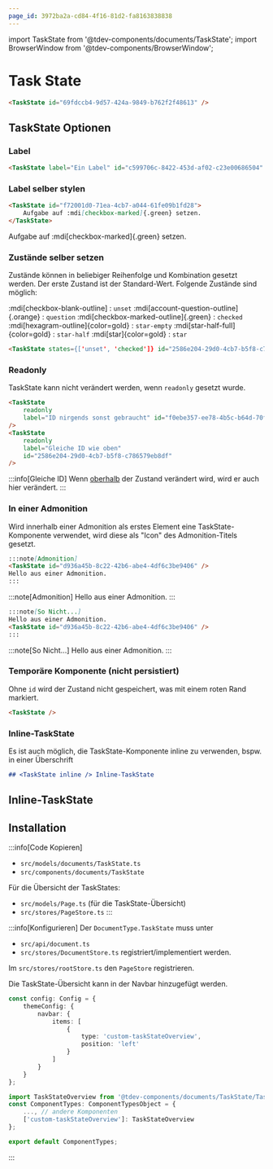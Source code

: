 ```yaml
---
page_id: 3972ba2a-cd84-4f16-81d2-fa8163838838
---
```

import TaskState from '@tdev-components/documents/TaskState';
import BrowserWindow from '@tdev-components/BrowserWindow';

# Task State

```md
<TaskState id="69fdccb4-9d57-424a-9849-b762f2f48613" />
```
<BrowserWindow>
<TaskState id="69fdccb4-9d57-424a-9849-b762f2f48613" />
</BrowserWindow>

## TaskState Optionen
### Label

```md
<TaskState label="Ein Label" id="c599706c-8422-453d-af02-c23e00686504" />
```
<BrowserWindow>
<TaskState label="Ein Label" id="c599706c-8422-453d-af02-c23e00686504" />
</BrowserWindow>

### Label selber stylen

```md
<TaskState id="f72001d0-71ea-4cb7-a044-61fe09b1fd28">
    Aufgabe auf :mdi[checkbox-marked]{.green} setzen.
</TaskState>
```

<BrowserWindow>
<TaskState id="f72001d0-71ea-4cb7-a044-61fe09b1fd28">
    Aufgabe auf :mdi[checkbox-marked]{.green} setzen.
</TaskState>
</BrowserWindow>

### Zustände selber setzen

Zustände können in beliebiger Reihenfolge und Kombination gesetzt werden. Der erste Zustand ist der Standard-Wert. Folgende Zustände sind möglich:

:mdi[checkbox-blank-outline]
: `unset`
:mdi[account-question-outline]{.orange}
: `question`
:mdi[checkbox-marked-outline]{.green}
: `checked`
:mdi[hexagram-outline]{color=gold}
: `star-empty`
:mdi[star-half-full]{color=gold}
: `star-half`
:mdi[star]{color=gold}
: `star`
```md
<TaskState states={['unset', 'checked']} id="2586e204-29d0-4cb7-b5f8-c786579eb8df"/>
```
<BrowserWindow>
<TaskState states={['unset', 'checked']} id="2586e204-29d0-4cb7-b5f8-c786579eb8df"/>
</BrowserWindow>

### Readonly

TaskState kann nicht verändert werden, wenn `readonly` gesetzt wurde.

```md
<TaskState 
    readonly 
    label="ID nirgends sonst gebraucht" id="f0ebe357-ee78-4b5c-b64d-70faf6c2f80b"
/>
<TaskState 
    readonly
    label="Gleiche ID wie oben"
    id="2586e204-29d0-4cb7-b5f8-c786579eb8df"
/>
```
<BrowserWindow>
<TaskState 
    readonly 
    label="ID nirgends sonst gebraucht" id="f0ebe357-ee78-4b5c-b64d-70faf6c2f80b"
/>
<TaskState 
    readonly
    label="Gleiche ID wie oben"
    id="2586e204-29d0-4cb7-b5f8-c786579eb8df"
/>
</BrowserWindow>


:::info[Gleiche ID]
Wenn [oberhalb](#zustände-selber-setzen) der Zustand verändert wird, wird er auch hier verändert.
:::

### In einer Admonition
Wird innerhalb einer Admonition als erstes Element eine TaskState-Komponente verwendet, wird diese als "Icon" des Admonition-Titels gesetzt.

```md
:::note[Admonition]
<TaskState id="d936a45b-8c22-42b6-abe4-4df6c3be9406" />
Hello aus einer Admonition.
:::
```
<BrowserWindow>

:::note[Admonition]
<TaskState id="d936a45b-8c22-42b6-abe4-4df6c3be9406" />
Hello aus einer Admonition.
:::
</BrowserWindow>


```md
:::note[So Nicht...]
Hello aus einer Admonition.
<TaskState id="d936a45b-8c22-42b6-abe4-4df6c3be9406" />
:::
```
<BrowserWindow>
:::note[So Nicht...]
Hello aus einer Admonition.
<TaskState id="d936a45b-8c22-42b6-abe4-4df6c3be9406" />
:::
</BrowserWindow>


### Temporäre Komponente (nicht persistiert)

Ohne `id` wird der Zustand nicht gespeichert, was mit einem roten Rand markiert.

```md
<TaskState />
```
<BrowserWindow>
<TaskState />
</BrowserWindow>

### Inline-TaskState
Es ist auch möglich, die TaskState-Komponente inline zu verwenden, bspw. in einer Überschrift

```md
## <TaskState inline /> Inline-TaskState
```

<BrowserWindow>
<h2><TaskState inline id="a9a14ffa-3e6e-4288-b2c5-73499d85f4c6" /> Inline-TaskState</h2>
</BrowserWindow>

## Installation

:::info[Code Kopieren]
- `src/models/documents/TaskState.ts`
- `src/components/documents/TaskState`

Für die Übersicht der TaskStates:
- `src/models/Page.ts` (für die TaskState-Übersicht)
- `src/stores/PageStore.ts`
:::

:::info[Konfigurieren]
Der `DocumentType.TaskState` muss unter
- `src/api/document.ts`
- `src/stores/DocumentStore.ts`
registriert/implementiert werden.

Im `src/stores/rootStore.ts` den `PageStore` registrieren.

Die TaskState-Übersicht kann in der Navbar hinzugefügt werden.

```ts title="docusaurus.config.ts" {5-8}
const config: Config = {
    themeConfig: {
        navbar: {
            items: [
                {
                    type: 'custom-taskStateOverview',
                    position: 'left'
                }
            ]
        }
    }
};
```

```ts title="src/theme/NavbarItem/ComponentTypes.tsx" {1,4}
import TaskStateOverview from '@tdev-components/documents/TaskState/TaskStateOverview';
const ComponentTypes: ComponentTypesObject = {
    ..., // andere Komponenten
    ['custom-taskStateOverview']: TaskStateOverview
};

export default ComponentTypes;
```
:::
